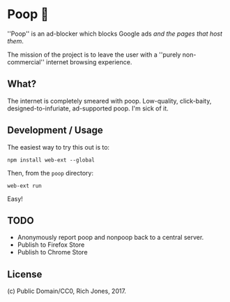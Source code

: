 # Poop 💩

''Poop'' is an ad-blocker which blocks Google ads _and the pages that host them_.

The mission of the project is to leave the user with a ''purely non-commercial'' internet browsing experience.

## What?

The internet is completely smeared with poop. Low-quality, click-baity, designed-to-infuriate, ad-supported poop. I'm sick of it.

## Development / Usage

The easiest way to try this out is to:

`npm install web-ext --global`

Then, from the `poop` directory:

`web-ext run`

Easy!

## TODO
 * Anonymously report poop and nonpoop back to a central server.
 * Publish to Firefox Store
 * Publish to Chrome Store

## License

(c) Public Domain/CC0, Rich Jones, 2017.

